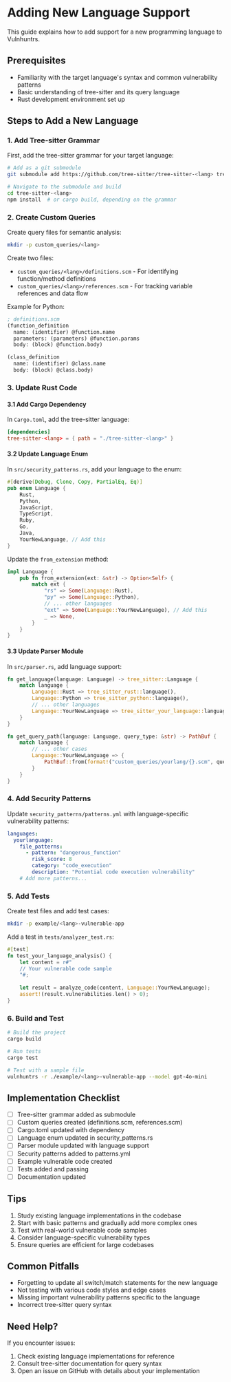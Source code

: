 # Adding New Language Support

This guide explains how to add support for a new programming language to Vulnhuntrs.

## Prerequisites

- Familiarity with the target language's syntax and common vulnerability patterns
- Basic understanding of tree-sitter and its query language
- Rust development environment set up

## Steps to Add a New Language

### 1. Add Tree-sitter Grammar

First, add the tree-sitter grammar for your target language:

```bash
# Add as a git submodule
git submodule add https://github.com/tree-sitter/tree-sitter-<lang> tree-sitter-<lang>

# Navigate to the submodule and build
cd tree-sitter-<lang>
npm install  # or cargo build, depending on the grammar
```

### 2. Create Custom Queries

Create query files for semantic analysis:

```bash
mkdir -p custom_queries/<lang>
```

Create two files:
- `custom_queries/<lang>/definitions.scm` - For identifying function/method definitions
- `custom_queries/<lang>/references.scm` - For tracking variable references and data flow

Example for Python:
```scheme
; definitions.scm
(function_definition
  name: (identifier) @function.name
  parameters: (parameters) @function.params
  body: (block) @function.body)

(class_definition
  name: (identifier) @class.name
  body: (block) @class.body)
```

### 3. Update Rust Code

#### 3.1 Add Cargo Dependency

In `Cargo.toml`, add the tree-sitter language:

```toml
[dependencies]
tree-sitter-<lang> = { path = "./tree-sitter-<lang>" }
```

#### 3.2 Update Language Enum

In `src/security_patterns.rs`, add your language to the enum:

```rust
#[derive(Debug, Clone, Copy, PartialEq, Eq)]
pub enum Language {
    Rust,
    Python,
    JavaScript,
    TypeScript,
    Ruby,
    Go,
    Java,
    YourNewLanguage, // Add this
}
```

Update the `from_extension` method:

```rust
impl Language {
    pub fn from_extension(ext: &str) -> Option<Self> {
        match ext {
            "rs" => Some(Language::Rust),
            "py" => Some(Language::Python),
            // ... other languages
            "ext" => Some(Language::YourNewLanguage), // Add this
            _ => None,
        }
    }
}
```

#### 3.3 Update Parser Module

In `src/parser.rs`, add language support:

```rust
fn get_language(language: Language) -> tree_sitter::Language {
    match language {
        Language::Rust => tree_sitter_rust::language(),
        Language::Python => tree_sitter_python::language(),
        // ... other languages
        Language::YourNewLanguage => tree_sitter_your_language::language(),
    }
}

fn get_query_path(language: Language, query_type: &str) -> PathBuf {
    match language {
        // ... other cases
        Language::YourNewLanguage => {
            PathBuf::from(format!("custom_queries/yourlang/{}.scm", query_type))
        }
    }
}
```

### 4. Add Security Patterns

Update `security_patterns/patterns.yml` with language-specific vulnerability patterns:

```yaml
languages:
  yourlanguage:
    file_patterns:
      - pattern: "dangerous_function"
        risk_score: 8
        category: "code_execution"
        description: "Potential code execution vulnerability"
    # Add more patterns...
```

### 5. Add Tests

Create test files and add test cases:

```bash
mkdir -p example/<lang>-vulnerable-app
```

Add a test in `tests/analyzer_test.rs`:

```rust
#[test]
fn test_your_language_analysis() {
    let content = r#"
    // Your vulnerable code sample
    "#;
    
    let result = analyze_code(content, Language::YourNewLanguage);
    assert!(result.vulnerabilities.len() > 0);
}
```

### 6. Build and Test

```bash
# Build the project
cargo build

# Run tests
cargo test

# Test with a sample file
vulnhuntrs -r ./example/<lang>-vulnerable-app --model gpt-4o-mini
```

## Implementation Checklist

- [ ] Tree-sitter grammar added as submodule
- [ ] Custom queries created (definitions.scm, references.scm)
- [ ] Cargo.toml updated with dependency
- [ ] Language enum updated in security_patterns.rs
- [ ] Parser module updated with language support
- [ ] Security patterns added to patterns.yml
- [ ] Example vulnerable code created
- [ ] Tests added and passing
- [ ] Documentation updated

## Tips

1. Study existing language implementations in the codebase
2. Start with basic patterns and gradually add more complex ones
3. Test with real-world vulnerable code samples
4. Consider language-specific vulnerability types
5. Ensure queries are efficient for large codebases

## Common Pitfalls

- Forgetting to update all switch/match statements for the new language
- Not testing with various code styles and edge cases
- Missing important vulnerability patterns specific to the language
- Incorrect tree-sitter query syntax

## Need Help?

If you encounter issues:
1. Check existing language implementations for reference
2. Consult tree-sitter documentation for query syntax
3. Open an issue on GitHub with details about your implementation
